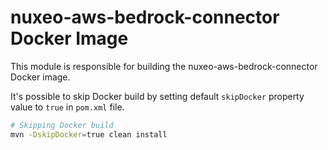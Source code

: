 # nuxeo-aws-bedrock-connector Docker Image

This module is responsible for building the nuxeo-aws-bedrock-connector Docker image.


It's possible to skip Docker build by setting default `skipDocker` property value to `true` in `pom.xml` file.

```bash
# Skipping Docker build
mvn -DskipDocker=true clean install
```
